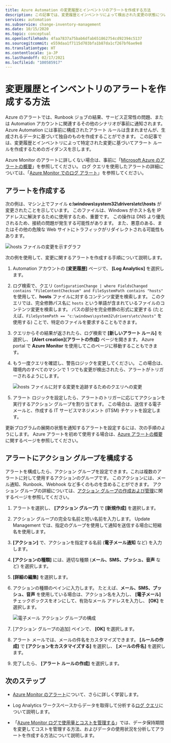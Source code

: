 ```yaml
---
title: Azure Automation の変更履歴とインベントリのアラートを作成する方法
description: この記事では、変更履歴とインベントリによって検出された変更の状態について通知するように Azure アラートを構成する方法について説明します。
services: automation
ms.subservice: change-inventory-management
ms.date: 10/15/2020
ms.topic: conceptual
ms.openlocfilehash: 4faa7837a75bab6dfab651862754cd92394c5137
ms.sourcegitcommit: e559daa1f7115d703bfa1b87da1cf267bf6ae9e8
ms.translationtype: HT
ms.contentlocale: ja-JP
ms.lasthandoff: 02/17/2021
ms.locfileid: "100585917"
---
```

# <a name="how-to-create-alerts-for-change-tracking-and-inventory"></a>変更履歴とインベントリのアラートを作成する方法

Azure のアラートでは、Runbook ジョブの結果、サービス正常性の問題、または Automation アカウントに関連するその他のシナリオが事前に通知されます。 Azure Automation には事前に構成されたアラート ルールは含まれませんが、生成されるデータに基づいて独自のものを作成することができます。 この記事では、変更履歴とインベントリによって特定された変更に基づいてアラート ルールを作成するためのガイダンスを示します。

Azure Monitor のアラートに詳しくない場合は、事前に「[Microsoft Azure のアラートの概要](../../azure-monitor/alerts/alerts-overview.md)」を参照してください。 ログ クエリを使用したアラートの詳細については、「[Azure Monitor でのログ アラート](../../azure-monitor/alerts/alerts-unified-log.md)」を参照してください。

## <a name="create-alert"></a>アラートを作成する

次の例は、マシン上でファイル **c:\windows\system32\drivers\etc\hosts** が変更されたことを示しています。 このファイルは、Windows がホスト名を IP アドレスに解決するために使用するため、重要です。 この操作は DNS より優先されるため、接続の問題が発生する可能性があります。 また、悪意のある、またはその他の危険な Web サイトにトラフィックがリダイレクトされる可能性もあります。

![hosts ファイルの変更を示すグラフ](./media/configure-alerts/changes.png)

次の例を使用して、変更に関するアラートを作成する手順について説明します。

1. Automation アカウントの **[変更履歴]** ページで、 **[Log Analytics]** を選択します。

2. ログ検索で、クエリ `ConfigurationChange | where FieldsChanged contains "FileContentChecksum" and FileSystemPath contains "hosts"` を使用して、**hosts** ファイルに対するコンテンツ変更を検索します。 このクエリでは、完全修飾パス名に `hosts` という単語が含まれているファイルのコンテンツ変更を検索します。 パスの部分を完全修飾の形式に変更する (たとえば、`FileSystemPath == "c:\windows\system32\drivers\etc\hosts"` を使用する) ことで、特定のファイルを要求することもできます。

3. クエリからその結果が返されたら、ログ検索で **[新しいアラート ルール]** を選択し、 **[Alert creation]\(アラートの作成\)** ページを開きます。 Azure portal で **Azure Monitor** を使用してこのページに移動することもできます。

4. もう一度クエリを確認し、警告ロジックを変更してください。 この場合は、環境内のすべてのマシンで 1 つでも変更が検出されたら、アラートがトリガーされるようにします。

    ![hosts ファイルに対する変更を追跡するためのクエリへの変更](./media/configure-alerts/change-query.png)

5. アラート ロジックを設定したら、アラートのトリガーに応じてアクションを実行するアクション グループを割り当てます。 この場合は、送信する電子メールと、作成する IT サービスマネジメント (ITSM) チケットを設定します。

更新プログラムの展開の状態を通知するアラートを設定するには、次の手順のようにします。 Azure アラートを初めて使用する場合は、[Azure アラートの概要](../../azure-monitor/alerts/alerts-overview.md)に関するページを参照してください。

## <a name="configure-action-groups-for-your-alerts"></a>アラートにアクション グループを構成する

アラートを構成したら、アクション グループを設定できます。これは複数のアラートに対して使用するアクションのグループです。 このアクションには、メール通知、Runbook、Webhook など多くのものを含めることができます。 アクション グループの詳細については、[アクション グループの作成および管理](../../azure-monitor/alerts/action-groups.md)に関するページを参照してください。

1. アラートを選択し、 **[アクション グループ]** で **[新規作成]** を選択します。

2. アクション グループの完全な名前と短い名前を入力します。 Update Management では、指定のグループを使用して通知を送信する場合に短縮名を使用します。

3. **[アクション]** で、アクションを指定する名前 (**電子メール通知** など) を入力します。

4. **[アクションの種類]** には、適切な種類 (**メール、SMS、プッシュ、音声** など) を選択します。

5. **[詳細の編集]** を選択します。

6. アクションの種類のペインに入力します。 たとえば、**メール、SMS、プッシュ、音声** を使用している場合は、アクション名を入力し、 **[電子メール]** チェックボックスをオンにして、有効なメール アドレスを入力し、 **[OK]** を選択します。

    ![電子メール アクション グループの構成](./media/configure-alerts/configure-email-action-group.png)

7. [アクション グループの追加] ペインで、 **[OK]** を選択します。

8. アラート メールでは、メールの件名をカスタマイズできます。 **[ルールの作成]** で **[アクションをカスタマイズする]** を選択し、 **[メールの件名]** を選択します。

9. 完了したら、 **[アラート ルールの作成]** を選択します。

## <a name="next-steps"></a>次のステップ

* [Azure Monitor のアラート](../../azure-monitor/alerts/alerts-overview.md)について、さらに詳しく学習します。

* Log Analytics ワークスペースからデータを取得して分析する[ログ クエリ](../../azure-monitor/logs/log-query-overview.md)について説明します。

* 「[Azure Monitor ログで使用量とコストを管理する](../../azure-monitor/logs/manage-cost-storage.md)」では、データ保持期間を変更してコストを管理する方法、およびデータの使用状況を分析してアラートを作成する方法について説明します。